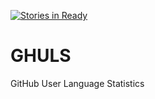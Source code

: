 [![Stories in Ready](https://badge.waffle.io/elifoster/GHULS.png?label=ready&title=Ready)](https://waffle.io/elifoster/GHULS)
# GHULS
GitHub User Language Statistics
